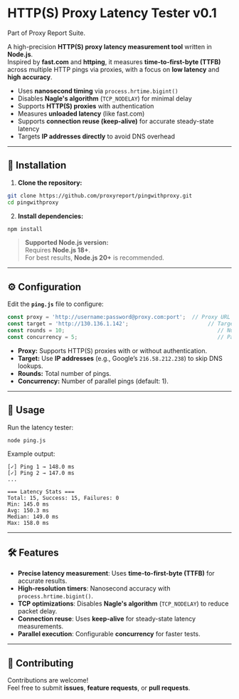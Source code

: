 # HTTP(S) Proxy Latency Tester v0.1
Part of Proxy Report Suite.

A high-precision **HTTP(S) proxy latency measurement tool** written in **Node.js**.  
Inspired by **fast.com** and **httping**, it measures **time-to-first-byte (TTFB)** across multiple HTTP pings via proxies, with a focus on **low latency** and **high accuracy**.

- Uses **nanosecond timing** via `process.hrtime.bigint()`
- Disables **Nagle's algorithm** (`TCP_NODELAY`) for minimal delay
- Supports **HTTP(S) proxies** with authentication
- Measures **unloaded latency** (like fast.com)
- Supports **connection reuse (keep-alive)** for accurate steady-state latency
- Targets **IP addresses directly** to avoid DNS overhead

---

## 🚀 Installation

1. **Clone the repository:**

```bash
git clone https://github.com/proxyreport/pingwithproxy.git
cd pingwithproxy
```

2. **Install dependencies:**

```bash
npm install
```

> **Supported Node.js version:**  
Requires **Node.js 18+**.  
For best results, **Node.js 20+** is recommended.

---

## ⚙️ Configuration

Edit the **`ping.js`** file to configure:

```js
const proxy = 'http://username:password@proxy.com:port';  // Proxy URL
const target = 'http://130.136.1.142';                         // Target IP (avoid DNS)
const rounds = 10;                                                // Number of pings
const concurrency = 5;                                            // Parallel requests
```

- **Proxy:** Supports HTTP(S) proxies with or without authentication.
- **Target:** Use **IP addresses** (e.g., Google’s `216.58.212.238`) to skip DNS lookups.
- **Rounds:** Total number of pings.
- **Concurrency:** Number of parallel pings (default: 1).

---

## 🏃 Usage

Run the latency tester:

```bash
node ping.js
```

Example output:

```
[✓] Ping 1 → 148.0 ms
[✓] Ping 2 → 147.0 ms
...

=== Latency Stats ===
Total: 15, Success: 15, Failures: 0
Min: 145.0 ms
Avg: 150.3 ms
Median: 149.0 ms
Max: 158.0 ms
```

---

## 🛠️ Features

- **Precise latency measurement**: Uses **time-to-first-byte (TTFB)** for accurate results.
- **High-resolution timers**: Nanosecond accuracy with `process.hrtime.bigint()`.
- **TCP optimizations**: Disables **Nagle's algorithm** (`TCP_NODELAY`) to reduce packet delay.
- **Connection reuse**: Uses **keep-alive** for steady-state latency measurements.
- **Parallel execution**: Configurable **concurrency** for faster tests.

---

## 🤝 Contributing

Contributions are welcome!  
Feel free to submit **issues**, **feature requests**, or **pull requests**.

